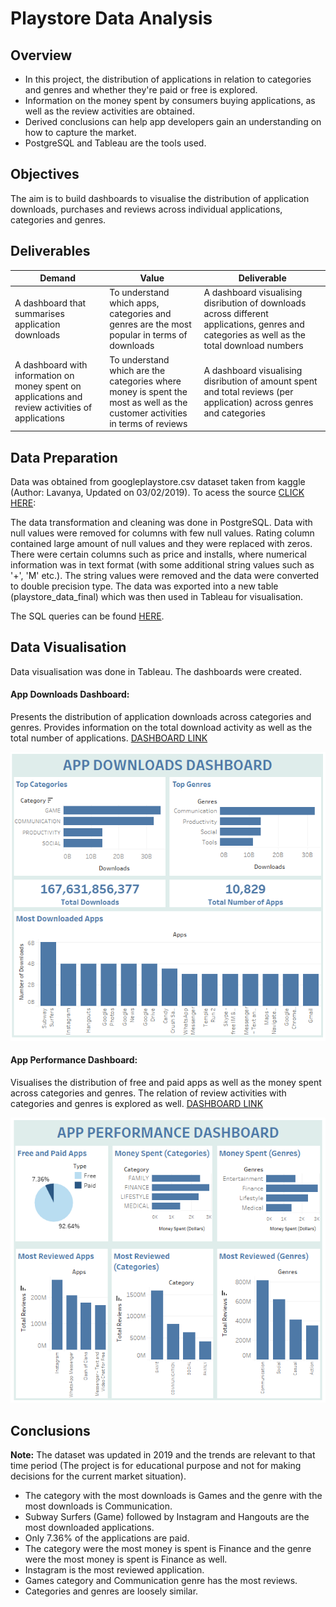 # Playstore Data Analysis

## Overview
* In this project, the distribution of applications in relation to categories and genres and whether they're paid or free is explored.
* Information on the money spent by consumers buying applications, as well as the review activities are obtained.
* Derived conclusions can help app developers gain an understanding on how to capture the market.
* PostgreSQL and Tableau are the tools used.

## Objectives
The aim is to build dashboards to visualise the distribution of application downloads, purchases and reviews across individual applications, categories and genres.

## Deliverables
<table>
<colgroup>
<col width="30%" />
<col width="30%" />
<col width="40%" />
</colgroup>
<thead>
<tr class="header">
<th>Demand</th>
<th>Value</th>
<th>Deliverable</th>
</tr>
</thead>
<tbody>
<tr>
<td markdown="span">A dashboard that summarises application downloads</td>
<td markdown="span">To understand which apps, categories and genres are the most popular in terms of downloads</td>
<td markdown="span">A dashboard visualising disribution of downloads across different applications, genres and categories as well as the total download numbers</td>
</tr>
<tr>
<td markdown="span">A dashboard with information on money spent on applications and review activities of applications</td>
<td markdown="span">To understand which are the categories where money is spent the most as well as the customer activities in terms of reviews</td>
<td markdown="span">A dashboard visualising disribution of amount spent and total reviews (per application) across genres and categories</td>
</tr>
</tbody>
</table>

## Data Preparation
Data was obtained from googleplaystore.csv dataset taken from kaggle (Author: Lavanya, Updated on 03/02/2019). To acess the source [CLICK HERE](https://www.kaggle.com/lava18/google-play-store-apps):

The data transformation and cleaning was done in PostgreSQL. Data with null values were removed for columns with few null values. Rating column contained large amount of null values and they were replaced with zeros. There were certain columns such as price and installs, where numerical information was in text format (with some additional string values such as '+', 'M' etc.). The string values were removed and the data were converted to double precision type. The data was exported into a new table (playstore_data_final) which was then used in Tableau for visualisation.

The SQL queries can be found [HERE](https://github.com/nihalhabeeb/Playstore_data_analysis/tree/main/Query).

## Data Visualisation
Data visualisation was done in Tableau. The dashboards were created.

#### App Downloads Dashboard:
Presents the distribution of application downloads across categories and genres. Provides information on the total download activity as well as the total number of applications.
[DASHBOARD LINK](https://public.tableau.com/views/APPPERFORMANCEDASHBOARD/appperf_db?:language=en-US&publish=yes&:display_count=n&:origin=viz_share_link)

![Dashboard Image](Images/app_downloads_dashboard.png)

#### App Performance Dashboard:
Visualises the distribution of free and paid apps as well as the money spent across categories and genres. The relation of review activities with categories and genres is explored as well.
[DASHBOARD LINK](https://public.tableau.com/views/APPPERFORMANCEDASHBOARD/appperf_db?:language=en-US&publish=yes&:display_count=n&:origin=viz_share_link)

![Dashboard Image](Images/dashboard_app_performance.png)

## Conclusions
**Note:** The dataset was updated in 2019 and the trends are relevant to that time period (The project is for educational purpose and not for making decisions for the current market situation).

* The category with the most downloads is Games and the genre with the most downloads is Communication.
* Subway Surfers (Game) followed by Instagram and Hangouts are the most downloaded applications.
* Only 7.36% of the applications are paid.
* The category were the most money is spent is Finance and the genre were the most money is spent is Finance as well.
* Instagram is the most reviewed application.
* Games category and Communication genre has the most reviews.
* Categories and genres are loosely similar.
